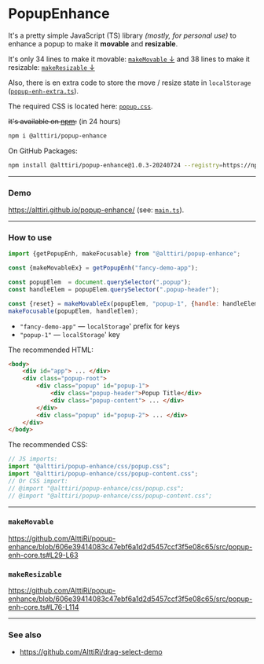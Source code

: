 # PopupEnhance


It's a pretty simple JavaScript (TS) library _(mostly, for personal use)_ to enhance a popup to make it **movable** and **resizable**.


It's only 34 lines to make it movable: [`makeMovable` ↓](#makeMovable) and 38 lines to make it resizable: [`makeResizable` ↓](#makeResizable)

Also, there is en extra code to store the move / resize state in `localStorage` ([`popup-enh-extra.ts`](https://github.com/AlttiRi/popup-enhance/blob/606e39414083c47ebf6a1d2d5457ccf3f5e08c65/src/popup-enh-extra.ts)).

The required CSS is located here: [`popup.css`](https://github.com/AlttiRi/popup-enhance/blob/606e39414083c47ebf6a1d2d5457ccf3f5e08c65/css/popup.css).

~~It's available on [npm](https://www.npmjs.com/package/@alttiri/popup-enhance):~~ (in 24 hours)

```bash
npm i @alttiri/popup-enhance
```

On GitHub Packages:
```bash
npm install @alttiri/popup-enhance@1.0.3-20240724 --registry=https://npm.pkg.github.com
```

---

### Demo

https://alttiri.github.io/popup-enhance/ (see: [`main.ts`](https://github.com/AlttiRi/popup-enhance/blob/606e39414083c47ebf6a1d2d5457ccf3f5e08c65/src-demo/main.ts)).

---

### How to use

```js
import {getPopupEnh, makeFocusable} from "@alttiri/popup-enhance";

const {makeMovableEx} = getPopupEnh("fancy-demo-app");

const popupElem  = document.querySelector(".popup");
const handleElem = popupElem.querySelector(".popup-header");

const {reset} = makeMovableEx(popupElem, "popup-1", {handle: handleElem});
makeFocusable(popupElem, handleElem);
```

- `"fancy-demo-app"` — `localStorage`' prefix for keys
- `"popup-1"` — `localStorage`' key 

The recommended HTML:
```html
<body>
    <div id="app"> ... </div>
    <div class="popup-root">
        <div class="popup" id="popup-1">
            <div class="popup-header">Popup Title</div>
            <div class="popup-content"> ... </div>
        </div>
        <div class="popup" id="popup-2"> ... </div>
    </div>
</body>
```

The recommended CSS:
```js
// JS imports:
import "@alttiri/popup-enhance/css/popup.css";
import "@alttiri/popup-enhance/css/popup-content.css";
// Or CSS import:
// @import "@alttiri/popup-enhance/css/popup.css";
// @import "@alttiri/popup-enhance/css/popup-content.css";
```


---

### `makeMovable`

https://github.com/AlttiRi/popup-enhance/blob/606e39414083c47ebf6a1d2d5457ccf3f5e08c65/src/popup-enh-core.ts#L29-L63

### `makeResizable`

https://github.com/AlttiRi/popup-enhance/blob/606e39414083c47ebf6a1d2d5457ccf3f5e08c65/src/popup-enh-core.ts#L76-L114


---

### See also

- https://github.com/AlttiRi/drag-select-demo
